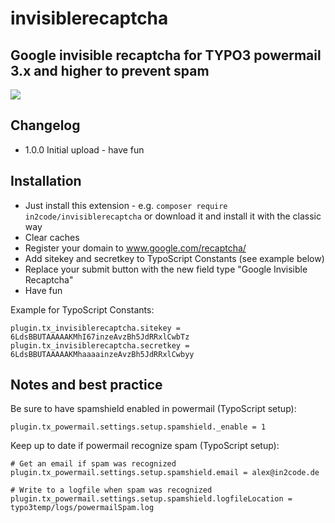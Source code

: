 # invisiblerecaptcha

## Google invisible recaptcha for TYPO3 powermail 3.x and higher to prevent spam

<img src="https://box.everhelper.me/attachment/810331/84725fb7-0b3e-4c40-b52e-29d7620777bb/262407-UNiMu2vk6hQoaBSp/screen.png" />


## Changelog

- 1.0.0 Initial upload - have fun


## Installation

- Just install this extension - e.g. `composer require in2code/invisiblerecaptcha` or download it and install it with the classic way
- Clear caches
- Register your domain to www.google.com/recaptcha/
- Add sitekey and secretkey to TypoScript Constants (see example below)
- Replace your submit button with the new field type "Google Invisible Recaptcha"
- Have fun

Example for TypoScript Constants:
```
plugin.tx_invisiblerecaptcha.sitekey = 6LdsBBUTAAAAAKMhI67inzeAvzBh5JdRRxlCwbTz
plugin.tx_invisiblerecaptcha.secretkey = 6LdsBBUTAAAAAKMhaaaainzeAvzBh5JdRRxlCwbyy
```

## Notes and best practice

Be sure to have spamshield enabled in powermail (TypoScript setup):

```
plugin.tx_powermail.settings.setup.spamshield._enable = 1
```

Keep up to date if powermail recognize spam (TypoScript setup):
```
# Get an email if spam was recognized
plugin.tx_powermail.settings.setup.spamshield.email = alex@in2code.de

# Write to a logfile when spam was recognized
plugin.tx_powermail.settings.setup.spamshield.logfileLocation = typo3temp/logs/powermailSpam.log
```
